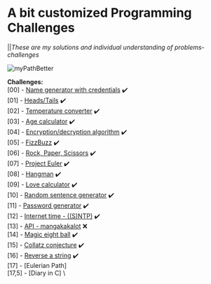 # A bit customized Programming Challenges 
||*These are my solutions and individual understanding of problems-challenges*

![myPathBetter](https://user-images.githubusercontent.com/73887650/98054423-31107d00-1e3b-11eb-9083-e519f27445a8.png)

**Challenges:**\
[00] - [Name generator with credentials](https://github.com/El-Patron-Salan/challenges/tree/master/src/challenges/chall_00) :heavy_check_mark:\
[01] - [Heads/Tails](https://github.com/El-Patron-Salan/challenges/tree/master/src/challenges/chall_01) :heavy_check_mark:\
[02] - [Temperature converter](https://github.com/El-Patron-Salan/challenges/tree/master/src/challenges/chall_02) :heavy_check_mark:\
[03] - [Age calculator](https://github.com/El-Patron-Salan/challenges/tree/master/src/challenges/chall_03) :heavy_check_mark:\
[04] - [Encryption/decryption algorithm](https://github.com/El-Patron-Salan/challenges/tree/master/src/challenges/chall_04) :heavy_check_mark:\
[05] - [FizzBuzz](https://github.com/El-Patron-Salan/challenges/tree/master/src/challenges/chall_05) :heavy_check_mark:\
[06] - [Rock, Paper, Scissors](https://github.com/El-Patron-Salan/challenges/tree/master/src/challenges/chall_06) :heavy_check_mark:\
[07] - [Project Euler](https://github.com/El-Patron-Salan/challenges/tree/master/src/challenges/chall_07) :heavy_check_mark:\
[08] - [Hangman](https://github.com/El-Patron-Salan/challenges/tree/master/src/challenges/chall_08) :heavy_check_mark:\
[09] - [Love calculator](https://github.com/El-Patron-Salan/challenges/tree/master/src/challenges/chall_09) :heavy_check_mark:\
[10] - [Random sentence generator](https://github.com/El-Patron-Salan/challenges/tree/master/src/challenges/chall_10) :heavy_check_mark:\
[11] - [Password generator](https://github.com/El-Patron-Salan/challenges/tree/master/src/challenges/chall_11) :heavy_check_mark:\
[12] - [Internet time - ((S)NTP)](https://github.com/El-Patron-Salan/challenges/tree/master/src/challenges/chall_12) :heavy_check_mark:\
[13] - [API - mangakakalot](https://github.com/El-Patron-Salan/challenges/tree/master/src/challenges/chall_13) :x:\
[14] - [Magic eight ball](https://github.com/El-Patron-Salan/challenges/tree/master/src/challenges/chall_14) :heavy_check_mark:\
[15] - [Collatz conjecture](https://github.com/El-Patron-Salan/challenges/tree/master/src/challenges/chall_15) :heavy_check_mark:\
[16] - [Reverse a string](https://github.com/El-Patron-Salan/challenges/tree/master/src/challenges/chall_16) :heavy_check_mark:\
[17] - [Eulerian Path] \
[17,5] - [Diary in C] \

